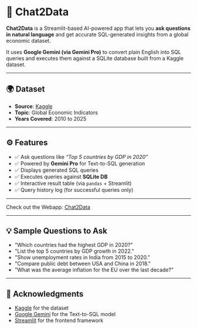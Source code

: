 # 💬 Chat2Data 

**Chat2Data** is a Streamlit-based AI-powered app that lets you **ask questions in natural language** and get accurate SQL-generated insights from a global economic dataset.

It uses **Google Gemini (via Gemini Pro)** to convert plain English into SQL queries and executes them against a SQLite database built from a Kaggle dataset.

---

## 🌍 Dataset

- **Source**: [Kaggle](https://www.kaggle.com/](https://www.kaggle.com/datasets/tanishksharma9905/global-economic-indicators-20102025))  
- **Topic**: Global Economic Indicators  
- **Years Covered**: 2010 to 2025  

---

## ⚙️ Features

- ✅ Ask questions like _“Top 5 countries by GDP in 2020”_
- ✅ Powered by **Gemini Pro** for Text-to-SQL generation
- ✅ Displays generated SQL queries
- ✅ Executes queries against **SQLite DB**
- ✅ Interactive result table (via `pandas` + Streamlit)
- ✅ Query history log (for successful queries only)

---

Check out the Webapp: [Chat2Data](https://chat2data.streamlit.app/)

---

## 💡 Sample Questions to Ask

- "Which countries had the highest GDP in 2020?"
- "List the top 5 countries by GDP growth in 2022."
- "Show unemployment rates in India from 2015 to 2020."
- "Compare public debt between USA and China in 2018."
- "What was the average inflation for the EU over the last decade?"

---

## 🙌 Acknowledgments
- [Kaggle](https://github.com/kaggle) for the dataset
- [Google Gemini](https://github.com/google-gemini) for the Text-to-SQL model
- [Streamlit](https://github.com/streamlit) for the frontend framework
